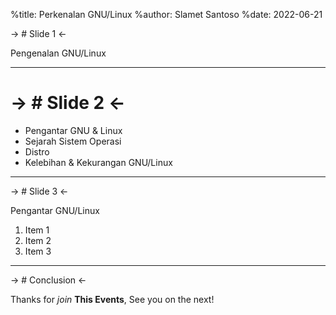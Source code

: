 %title: Perkenalan GNU/Linux
%author: Slamet Santoso
%date: 2022-06-21

-> # Slide 1 <-

Pengenalan GNU/Linux

--------------------------------------------------
-> # Slide 2 <-
==============

* Pengantar GNU & Linux
* Sejarah Sistem Operasi
* Distro
* Kelebihan & Kekurangan GNU/Linux

-------------------------------------------------
-> # Slide 3  <-

Pengantar GNU/Linux

1. Item 1
2. Item 2
3. Item 3

-------------------------------------------------

-> # Conclusion  <-

Thanks for *join* **This Events**, See you on the next!
